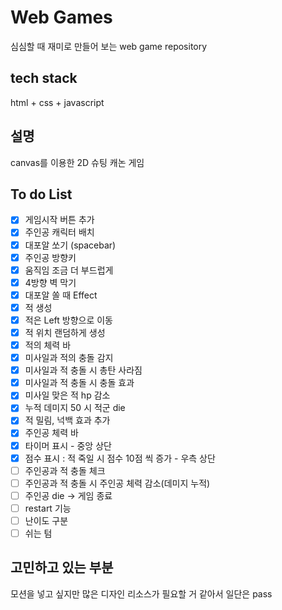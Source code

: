 # Web Games
심심할 때 재미로 만들어 보는 web game repository

## tech stack
html + css + javascript

## 설명
canvas를 이용한 2D 슈팅 캐논 게임

## To do List

- [x] 게임시작 버튼 추가
- [x] 주인공 캐릭터 배치
- [x] 대포알 쏘기 (spacebar)
- [x] 주인공 방향키
- [x] 움직임 조금 더 부드럽게
- [x] 4방향 벽 막기
- [x] 대포알 쏠 때 Effect 
- [x] 적 생성
- [x] 적은 Left 방향으로 이동
- [x] 적 위치 랜덤하게 생성
- [x] 적의 체력 바
- [x] 미사일과 적의 충돌 감지
- [x] 미사일과 적 충돌 시 총탄 사라짐
- [x] 미사일과 적 충돌 시 충돌 효과
- [x] 미사일 맞은 적 hp 감소
- [x] 누적 데미지 50 시 적군 die
- [x] 적 밀림, 넉백 효과 추가
- [x] 주인공 체력 바
- [x] 타이머 표시 - 중앙 상단
- [x] 점수 표시 : 적 죽일 시 점수 10점 씩 증가 - 우측 상단
- [ ] 주인공과 적 충돌 체크
- [ ] 주인공과 적 충돌 시 주인공 체력 감소(데미지 누적)
- [ ] 주인공 die -> 게임 종료
- [ ] restart 기능
- [ ] 난이도 구분
- [ ] 쉬는 텀

## 고민하고 있는 부분
모션을 넣고 싶지만 많은 디자인 리소스가 필요할 거 같아서 일단은 pass